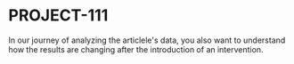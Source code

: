 # PROJECT-111
In our journey of analyzing the articlele's data, you also want to understand how the results are changing after the introduction of an intervention.
